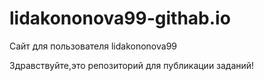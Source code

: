 # lidakononova99-githab.io
Сайт для пользователя lidakononova99

Здравствуйте,это репозиторий для публикации заданий!
